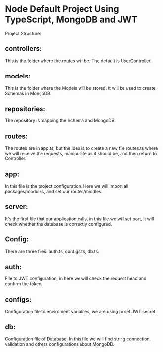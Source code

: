 # Node Default Project Using TypeScript, MongoDB and JWT

Project Structure:

## controllers: 
  This is the folder where the routes will be. The default is UserController.

## models:
  This is the folder where the Models will be stored. It will be used to create Schemas in MongoDB.

## repositories:
  The repository is mapping the Schema and MongoDB.

## routes:
  The routes are in app.ts, but the idea is to create a new file routes.ts where we will  receive the requests, manipulate as it             should be, and then return to Controller.

## app:
  In this file is the project configuration. Here we will import all packages/modules, and set our routes/middles.

## server:
  It's the first file that our application calls, in this file we will set port, it will check whether the database is correctly             configured.

## Config:
  There are three files: auth.ts, configs.ts, db.ts.

## auth:
  File to JWT configuration, in here we will check the request head and confirm the token.

## configs:
  Configuration file to enviroment variables, we are using to set JWT secret.

## db:
  Configuration file of Database. In this file we will find string connection, validation and others configurations about MongoDB.


